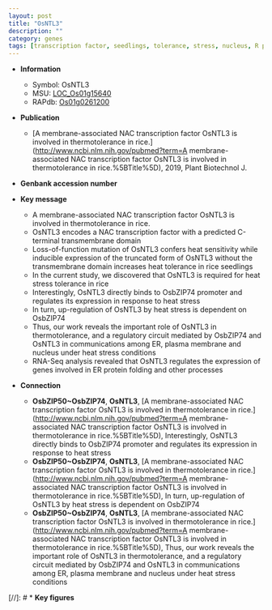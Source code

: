 ```yaml
---
layout: post
title: "OsNTL3"
description: ""
category: genes
tags: [transcription factor, seedlings, tolerance, stress, nucleus, R protein, plasma membrane, stress tolerance, heat tolerance, Heat Stress]
---
```


* **Information**  
    + Symbol: OsNTL3  
    + MSU: [LOC_Os01g15640](http://rice.uga.edu/cgi-bin/ORF_infopage.cgi?orf=LOC_Os01g15640)  
    + RAPdb: [Os01g0261200](http://rapdb.dna.affrc.go.jp/viewer/gbrowse_details/irgsp1?name=Os01g0261200)  

* **Publication**  
    + [A membrane-associated NAC transcription factor OsNTL3 is involved in thermotolerance in rice.](http://www.ncbi.nlm.nih.gov/pubmed?term=A membrane-associated NAC transcription factor OsNTL3 is involved in thermotolerance in rice.%5BTitle%5D), 2019, Plant Biotechnol J.

* **Genbank accession number**  

* **Key message**  
    + A membrane-associated NAC transcription factor OsNTL3 is involved in thermotolerance in rice.
    + OsNTL3 encodes a NAC transcription factor with a predicted C-terminal transmembrane domain
    + Loss-of-function mutation of OsNTL3 confers heat sensitivity while inducible expression of the truncated form of OsNTL3 without the transmembrane domain increases heat tolerance in rice seedlings
    + In the current study, we discovered that OsNTL3 is required for heat stress tolerance in rice
    + Interestingly, OsNTL3 directly binds to OsbZIP74 promoter and regulates its expression in response to heat stress
    + In turn, up-regulation of OsNTL3 by heat stress is dependent on OsbZIP74
    + Thus, our work reveals the important role of OsNTL3 in thermotolerance, and a regulatory circuit mediated by OsbZIP74 and OsNTL3 in communications among ER, plasma membrane and nucleus under heat stress conditions
    + RNA-Seq analysis revealed that OsNTL3 regulates the expression of genes involved in ER protein folding and other processes

* **Connection**  
    + __OsbZIP50~OsbZIP74__, __OsNTL3__, [A membrane-associated NAC transcription factor OsNTL3 is involved in thermotolerance in rice.](http://www.ncbi.nlm.nih.gov/pubmed?term=A membrane-associated NAC transcription factor OsNTL3 is involved in thermotolerance in rice.%5BTitle%5D),  Interestingly, OsNTL3 directly binds to OsbZIP74 promoter and regulates its expression in response to heat stress
    + __OsbZIP50~OsbZIP74__, __OsNTL3__, [A membrane-associated NAC transcription factor OsNTL3 is involved in thermotolerance in rice.](http://www.ncbi.nlm.nih.gov/pubmed?term=A membrane-associated NAC transcription factor OsNTL3 is involved in thermotolerance in rice.%5BTitle%5D),  In turn, up-regulation of OsNTL3 by heat stress is dependent on OsbZIP74
    + __OsbZIP50~OsbZIP74__, __OsNTL3__, [A membrane-associated NAC transcription factor OsNTL3 is involved in thermotolerance in rice.](http://www.ncbi.nlm.nih.gov/pubmed?term=A membrane-associated NAC transcription factor OsNTL3 is involved in thermotolerance in rice.%5BTitle%5D),  Thus, our work reveals the important role of OsNTL3 in thermotolerance, and a regulatory circuit mediated by OsbZIP74 and OsNTL3 in communications among ER, plasma membrane and nucleus under heat stress conditions

[//]: # * **Key figures**  


